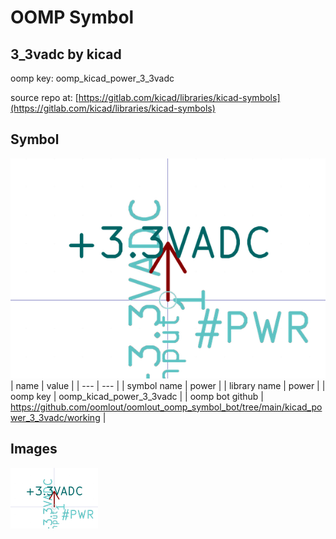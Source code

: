 # OOMP Symbol  
## 3_3vadc  by kicad  
  
oomp key: oomp_kicad_power_3_3vadc  
  
source repo at: [https://gitlab.com/kicad/libraries/kicad-symbols](https://gitlab.com/kicad/libraries/kicad-symbols)  
## Symbol  
  
[![working.png](working_600.png)](working.png)  
| name | value | 
| --- | --- | 
| symbol name | power | 
| library name | power | 
| oomp key | oomp_kicad_power_3_3vadc | 
| oomp bot github | https://github.com/oomlout/oomlout_oomp_symbol_bot/tree/main/kicad_power_3_3vadc/working | 
## Images  
  
[![working.png](working_140.png)](working.png)  
